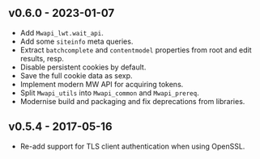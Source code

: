 ## v0.6.0 - 2023-01-07

  - Add `Mwapi_lwt.wait_api`.
  - Add some `siteinfo` meta queries.
  - Extract `batchcomplete` and `contentmodel` properties from root and edit
    results, resp.
  - Disable persistent cookies by default.
  - Save the full cookie data as sexp.
  - Implement modern MW API for acquiring tokens.
  - Split `Mwapi_utils` into `Mwapi_common` and `Mwapi_prereq`.
  - Modernise build and packaging and fix deprecations from libraries.

## v0.5.4 - 2017-05-16

  - Re-add support for TLS client authentication when using OpenSSL.
